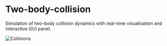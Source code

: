 # Two-body-collision

Simulation of two-body collision dynamics with real-time visualisation and interactive GUI panel.

![Collisions](https://user-images.githubusercontent.com/50342517/138562481-d970adb3-b84c-4952-9a45-32e3646680db.png)

